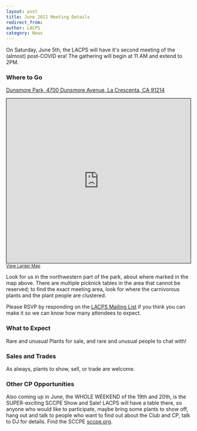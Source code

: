 ```yaml
---
layout: post
title: June 2021 Meeting Details
redirect_from:
author: LACPS
category: News
---
```


On Saturday, June 5th, the LACPS will have it's second meeting of the (almost) post-COVID era!  The gathering will begin at 11 AM and extend to 2PM.

### Where to Go

[Dunsmore Park, 4700 Dunsmore Avenue, La Crescenta, CA 91214](https://www.openstreetmap.org/?mlat=34.23991&mlon=-118.25702#map=19/34.23991/-118.25702&layers=N)

<iframe width="100%" height="450" frameborder="0" scrolling="no" marginheight="0" marginwidth="0" src="https://www.openstreetmap.org/export/embed.html?bbox=-118.25869739055635%2C34.238887365239364%2C-118.25534999370576%2C34.24093619870395&amp;layer=mapnik&amp;marker=34.23991178820474%2C-118.25702369213104" style="border: 1px solid black"></iframe><br/><small><a href="https://www.openstreetmap.org/?mlat=34.23991&amp;mlon=-118.25702#map=19/34.23991/-118.25702&amp;layers=N">View Larger Map</a></small>

Look for us in the northwestern part of the park, about where marked in the map above. There are multiple picknick tables in the area that cannot be reserved; to find the exact meeting area, look for where the carnivorous plants and the plant people are clustered.

Please RSVP by responding on the [LACPS Mailing List](/mailing-list) if you think you can make it so we can know how many attendees to expect.

### What to Expect

Rare and unusual Plants for sale, and rare and unusual people to chat with!

### Sales and Trades

As always, plants to show, sell, or trade are welcome.

### Other CP Opportunities

Also coming up in June, the WHOLE WEEKEND of the 19th and 20th, is the SUPER-exciting SCCPE Show and Sale!  LACPS will have a table there, so anyone who would like to participate, maybe bring some plants to show off, hang out and talk to people who want to find out about the Club and CP, talk to DJ for details. Find the SCCPE [sccpe.org](https://sccpe.org/).

